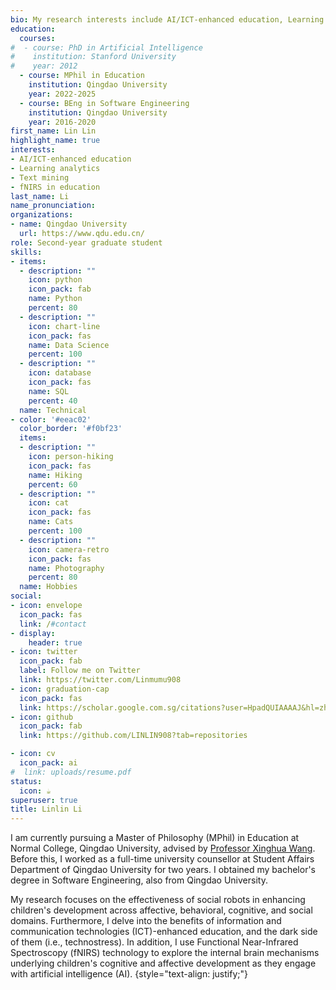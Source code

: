 ```yaml
---
bio: My research interests include AI/ICT-enhanced education, Learning analytics,Text mining, fNIRS in education.
education:
  courses:
#  - course: PhD in Artificial Intelligence
#    institution: Stanford University
#    year: 2012
  - course: MPhil in Education
    institution: Qingdao University
    year: 2022-2025
  - course: BEng in Software Engineering
    institution: Qingdao University
    year: 2016-2020
first_name: Lin Lin
highlight_name: true
interests:
- AI/ICT-enhanced education
- Learning analytics
- Text mining
- fNIRS in education
last_name: Li
name_pronunciation: 
organizations:
- name: Qingdao University
  url: https://www.qdu.edu.cn/
role: Second-year graduate student
skills:
- items:
  - description: ""
    icon: python
    icon_pack: fab
    name: Python
    percent: 80
  - description: ""
    icon: chart-line
    icon_pack: fas
    name: Data Science
    percent: 100
  - description: ""
    icon: database
    icon_pack: fas
    name: SQL
    percent: 40
  name: Technical
- color: '#eeac02'
  color_border: '#f0bf23'
  items:
  - description: ""
    icon: person-hiking
    icon_pack: fas
    name: Hiking
    percent: 60
  - description: ""
    icon: cat
    icon_pack: fas
    name: Cats
    percent: 100
  - description: ""
    icon: camera-retro
    icon_pack: fas
    name: Photography
    percent: 80
  name: Hobbies
social:
- icon: envelope
  icon_pack: fas
  link: /#contact
- display:
    header: true
- icon: twitter
  icon_pack: fab
  label: Follow me on Twitter
  link: https://twitter.com/Linmumu908
- icon: graduation-cap
  icon_pack: fas
  link: https://scholar.google.com.sg/citations?user=HpadQUIAAAAJ&hl=zh-CN
- icon: github
  icon_pack: fab
  link: https://github.com/LINLIN908?tab=repositories

- icon: cv
  icon_pack: ai
#  link: uploads/resume.pdf
status:
  icon: ☕️
superuser: true
title: Linlin Li
---
```


I am currently pursuing a Master of Philosophy (MPhil) in Education at Normal College, Qingdao University, advised by [Professor Xinghua Wang](https://scholar.google.com.sg/citations?hl=zh-CN&user=IGn7oooAAAAJ&view_op=list_works&sortby=pubdate). Before this, I worked as a full-time university counsellor at Student Affairs Department of Qingdao University for two years. I obtained my bachelor's degree in Software Engineering, also from Qingdao University.

My research focuses on the effectiveness of social robots in enhancing children's development across affective, behavioral, cognitive, and social domains. Furthermore, I delve into the benefits of information and communication technologies (ICT)-enhanced education, and the dark side of them (i.e., technostress). In addition, I use Functional Near-Infrared Spectroscopy (fNIRS) technology to explore the internal brain mechanisms underlying children's cognitive and affective development as they engage with artificial intelligence (AI). 
{style="text-align: justify;"}
